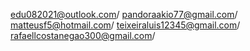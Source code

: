 
edu082021@outlook.com/
pandoraakio77@gmail.com/
matteusf5@hotmail.com/
teixeiraluis12345@gmail.com/
rafaellcostanegao300@gmail.com/
